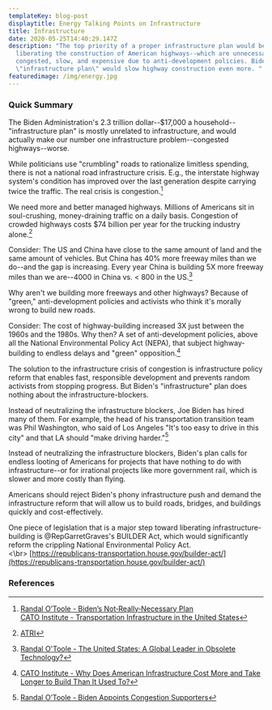```yaml
---
templateKey: blog-post
displaytitle: Energy Talking Points on Infrastructure
title: Infrastructure
date: 2020-05-25T14:40:29.147Z
description: "The top priority of a proper infrastructure plan would be
  liberating the construction of American highways--which are unnecessarily
  congested, slow, and expensive due to anti-development policies. Biden's
  \"infrastructure plan\" would slow highway construction even more. "
featuredimage: /img/energy.jpg
---
```

### Quick Summary

The Biden Administration's 2.3 trillion dollar--$17,000 a household--"infrastructure plan" is mostly unrelated to infrastructure, and would actually make our number one infrastructure problem--congested highways--worse.

While politicians use "crumbling" roads to rationalize limitless spending, there is not a national road infrastructure crisis. E.g., the interstate highway system's condition has improved over the last generation despite carrying twice the traffic. The real crisis is congestion.[^1]

We need more and better managed highways. Millions of Americans sit in soul-crushing, money-draining traffic on a daily basis. Congestion of crowded highways costs $74 billion per year for the trucking industry alone.[^2]

Consider: The US and China have close to the same amount of land and the same amount of vehicles. But China has 40% more freeway miles than we do--and the gap is increasing. Every year China is building 5X more freeway miles than we are--4000 in China vs. < 800 in the US.[^3]

Why aren't we building more freeways and other highways? Because of "green," anti-development policies and activists who think it's morally wrong to build new roads.

Consider: The cost of highway-building increased 3X just between the 1960s and the 1980s. Why then? A set of anti-development policies, above all the National Environmental Policy Act (NEPA), that subject highway-building to endless delays and "green" opposition.[^4]

The solution to the infrastructure crisis of congestion is infrastructure policy reform that enables fast, responsible development and prevents random activists from stopping progress. But Biden's "infrastructure" plan does nothing about the infrastructure-blockers.

Instead of neutralizing the infrastructure blockers, Joe Biden has hired many of them. For example, the head of his transportation transition team was Phil Washington, who said of Los Angeles "It's too easy to drive in this city" and that LA should "make driving harder."[^5]

Instead of neutralizing the infrastructure blockers, Biden's plan calls for endless looting of Americans for projects that have nothing to do with infrastructure--or for irrational projects like more government rail, which is slower and more costly than flying.

Americans should reject Biden's phony infrastructure push and demand the infrastructure reform that will allow us to build roads, bridges, and buildings quickly and cost-effectively.

One piece of legislation that is a major step toward liberating infrastructure-building is @RepGarretGraves's BUILDER Act, which would significantly reform the crippling National Environmental Policy Act.\
<\br>
[https://republicans-transportation.house.gov/builder-act/](https://republicans-transportation.house.gov/builder-act/)




### References

[^1]:
    [Randal O’Toole - Biden’s Not‐​Really‐​Necessary Plan](https://www.cato.org/blog/bidens-not-really-necessary-plan)\
    [CATO Institute - Transportation Infrastructure in the United States](https://www.cato.org/research-briefs-economic-policy/transportation-infrastructure-united-states)

[^2]: [ATRI](https://truckingresearch.org/2018/10/18/trucking-industry-congestion-costs-now-top-74-billion-annually/)

[^3]: [Randal O'Toole - The United States: A Global Leader in Obsolete Technology?](https://nationalinterest.org/blog/reboot/united-states-global-leader-obsolete-technology-177851)

[^4]: [CATO Institute - Why Does American Infrastructure Cost More and Take Longer to Build Than It Used To?](https://www.cato.org/commentary/why-does-american-infrastructure-cost-more-take-longer-build-it-used)

[^5]: [Randal O’Toole - Biden Appoints Congestion Supporters](https://www.cato.org/blog/biden-appoints-congestion-supporters)